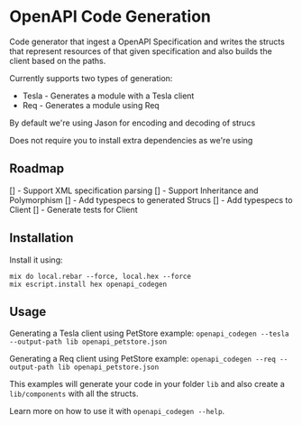 # OpenAPI Code Generation

Code generator that ingest a OpenAPI Specification and writes the structs that represent resources of that given specification and also builds the client based on the paths.

Currently supports two types of generation:
* Tesla - Generates a module with a Tesla client
* Req - Generates a module using Req

By default we're using Jason for encoding and decoding of strucs

Does not require you to install extra dependencies as we're using

## Roadmap
[] - Support XML specification parsing
[] - Support Inheritance and Polymorphism
[] - Add typespecs to generated Strucs
[] - Add typespecs to Client
[] - Generate tests for Client

## Installation
Install it using:
```
mix do local.rebar --force, local.hex --force
mix escript.install hex openapi_codegen
```

## Usage

Generating a Tesla client using PetStore example:
`openapi_codegen --tesla --output-path lib openapi_petstore.json`

Generating a Req client using PetStore example:
`openapi_codegen --req --output-path lib openapi_petstore.json`

This examples will generate your code in your folder `lib` and also create a `lib/components` with all the structs.

Learn more on how to use it with `openapi_codegen --help`.
